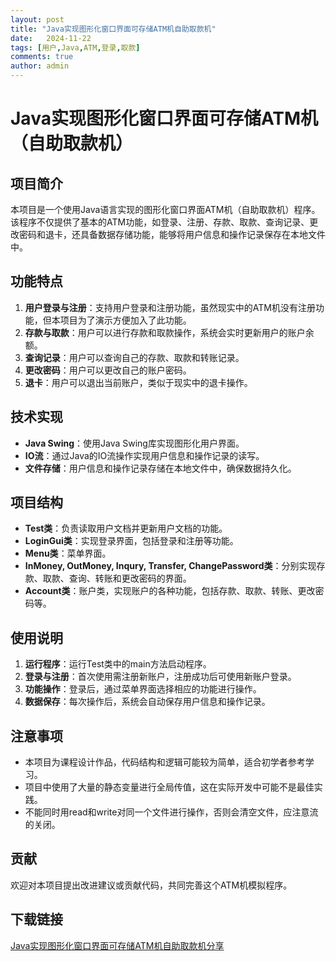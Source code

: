 ```yaml
---
layout: post
title: "Java实现图形化窗口界面可存储ATM机自助取款机"
date:   2024-11-22
tags: [用户,Java,ATM,登录,取款]
comments: true
author: admin
---
```

# Java实现图形化窗口界面可存储ATM机（自助取款机）

## 项目简介

本项目是一个使用Java语言实现的图形化窗口界面ATM机（自助取款机）程序。该程序不仅提供了基本的ATM功能，如登录、注册、存款、取款、查询记录、更改密码和退卡，还具备数据存储功能，能够将用户信息和操作记录保存在本地文件中。

## 功能特点

1. **用户登录与注册**：支持用户登录和注册功能，虽然现实中的ATM机没有注册功能，但本项目为了演示方便加入了此功能。
2. **存款与取款**：用户可以进行存款和取款操作，系统会实时更新用户的账户余额。
3. **查询记录**：用户可以查询自己的存款、取款和转账记录。
4. **更改密码**：用户可以更改自己的账户密码。
5. **退卡**：用户可以退出当前账户，类似于现实中的退卡操作。

## 技术实现

- **Java Swing**：使用Java Swing库实现图形化用户界面。
- **IO流**：通过Java的IO流操作实现用户信息和操作记录的读写。
- **文件存储**：用户信息和操作记录存储在本地文件中，确保数据持久化。

## 项目结构

- **Test类**：负责读取用户文档并更新用户文档的功能。
- **LoginGui类**：实现登录界面，包括登录和注册等功能。
- **Menu类**：菜单界面。
- **InMoney, OutMoney, Inqury, Transfer, ChangePassword类**：分别实现存款、取款、查询、转账和更改密码的界面。
- **Account类**：账户类，实现账户的各种功能，包括存款、取款、转账、更改密码等。

## 使用说明

1. **运行程序**：运行Test类中的main方法启动程序。
2. **登录与注册**：首次使用需注册新账户，注册成功后可使用新账户登录。
3. **功能操作**：登录后，通过菜单界面选择相应的功能进行操作。
4. **数据保存**：每次操作后，系统会自动保存用户信息和操作记录。

## 注意事项

- 本项目为课程设计作品，代码结构和逻辑可能较为简单，适合初学者参考学习。
- 项目中使用了大量的静态变量进行全局传值，这在实际开发中可能不是最佳实践。
- 不能同时用read和write对同一个文件进行操作，否则会清空文件，应注意流的关闭。

## 贡献

欢迎对本项目提出改进建议或贡献代码，共同完善这个ATM机模拟程序。

## 下载链接

[Java实现图形化窗口界面可存储ATM机自助取款机分享](https://pan.quark.cn/s/dc8d3bbec741)
